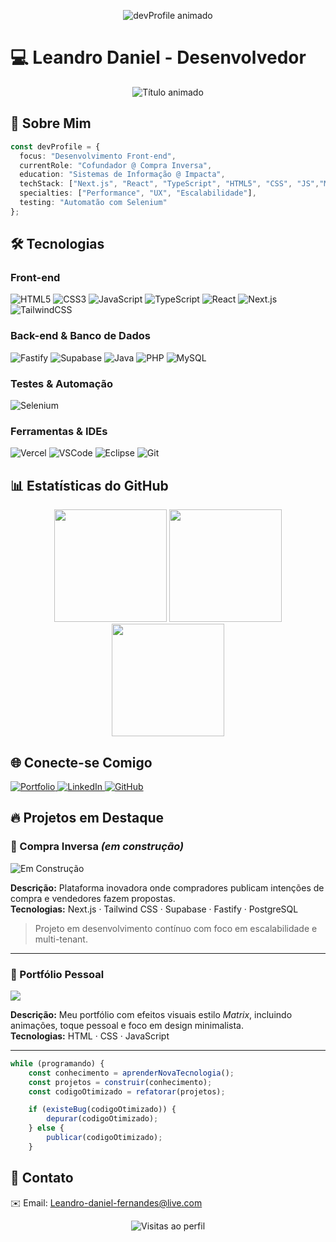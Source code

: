 <p align="center">
  <img src="https://raw.githubusercontent.com/L3Nan/L3Nan/main/devProfile_animation.gif" alt="devProfile animado" />
</p>

# 💻 Leandro Daniel - Desenvolvedor

<div align="center">
  <img src="https://readme-typing-svg.demolab.com?font=Fira+Code&pause=1000&color=00FF41&width=435&lines=Lenan;Desenvolvedor+Front-end;Next.js+%7C+React+%7C+TypeScript;HTML5+%7C+CSS+%7C+MySQL;Selenium+Automation;" alt="Título animado" />
</div>

## 🚀 Sobre Mim

```typescript
const devProfile = {
  focus: "Desenvolvimento Front-end",
  currentRole: "Cofundador @ Compra Inversa",
  education: "Sistemas de Informação @ Impacta",
  techStack: ["Next.js", "React", "TypeScript", "HTML5", "CSS", "JS","MySQL",],
  specialties: ["Performance", "UX", "Escalabilidade"],
  testing: "Automatão com Selenium"
};
```

## 🛠 Tecnologias

### Front-end
<div>
  <img src="https://img.shields.io/badge/HTML5-E34F26?style=for-the-badge&logo=html5&logoColor=white" alt="HTML5">
  <img src="https://img.shields.io/badge/CSS3-1572B6?style=for-the-badge&logo=css3&logoColor=white" alt="CSS3">
  <img src="https://img.shields.io/badge/JavaScript-F7DF1E?style=for-the-badge&logo=javascript&logoColor=black" alt="JavaScript">
  <img src="https://img.shields.io/badge/TypeScript-007ACC?style=for-the-badge&logo=typescript&logoColor=white" alt="TypeScript">
  <img src="https://img.shields.io/badge/React-61DAFB?style=for-the-badge&logo=react&logoColor=black" alt="React">
  <img src="https://img.shields.io/badge/Next.js-000000?style=for-the-badge&logo=next.js&logoColor=white" alt="Next.js">
  <img src="https://img.shields.io/badge/Tailwind_CSS-38B2AC?style=for-the-badge&logo=tailwind-css&logoColor=white" alt="TailwindCSS">
</div>

### Back-end & Banco de Dados
<div>
  <img src="https://img.shields.io/badge/Fastify-000000?style=for-the-badge&logo=fastify&logoColor=white" alt="Fastify">
  <img src="https://img.shields.io/badge/Supabase-3ECF8E?style=for-the-badge&logo=supabase&logoColor=white" alt="Supabase">
  <img src="https://img.shields.io/badge/Java-ED8B00?style=for-the-badge&logo=openjdk&logoColor=white" alt="Java">
  <img src="https://img.shields.io/badge/PHP-777BB4?style=for-the-badge&logo=php&logoColor=white" alt="PHP">
  <img src="https://img.shields.io/badge/MySQL-4479A1?style=for-the-badge&logo=mysql&logoColor=white" alt="MySQL">
</div>

### Testes & Automação
<div>
  <img src="https://img.shields.io/badge/Selenium-43B02A?style=for-the-badge&logo=selenium&logoColor=white" alt="Selenium">
</div>

### Ferramentas & IDEs
<div>
  <img src="https://img.shields.io/badge/Vercel-000000?style=for-the-badge&logo=vercel&logoColor=white" alt="Vercel">
  <img src="https://img.shields.io/badge/Visual_Studio_Code-007ACC?style=for-the-badge&logo=visual-studio-code&logoColor=white" alt="VSCode">
  <img src="https://img.shields.io/badge/Eclipse-2C2255?style=for-the-badge&logo=eclipse&logoColor=white" alt="Eclipse">
  <img src="https://img.shields.io/badge/Git-F05032?style=for-the-badge&logo=git&logoColor=white" alt="Git">
</div>

## 📊 Estatísticas do GitHub
<div align="center">
  <img height="180em" src="https://github-readme-stats.vercel.app/api?username=L3Nan&show_icons=true&theme=dark&include_all_commits=true&count_private=true&border_color=00FF41&bg_color=0D1117&title_color=00FF41&text_color=FFFFFF"/>
  <img height="180em" src="https://github-readme-stats.vercel.app/api/top-langs/?username=L3Nan&layout=compact&langs_count=7&theme=dark&border_color=00FF41&bg_color=0D1117&title_color=00FF41&text_color=FFFFFF"/>
  <img height="180em" src="https://github-readme-streak-stats.herokuapp.com/?user=L3Nan&theme=dark&background=0D1117&border=00FF41&stroke=00FF41&dates=FFFFFF"/>
</div>

## 🌐 Conecte-se Comigo
<div>
  <a href="https://l3nan.github.io/" target="_blank">
    <img src="https://img.shields.io/badge/Portfólio-000000?style=for-the-badge&logo=github&logoColor=white" alt="Portfolio">
  </a>
  <a href="https://linkedin.com/in/sndanndev" target="_blank">
    <img src="https://img.shields.io/badge/LinkedIn-0077B5?style=for-the-badge&logo=linkedin&logoColor=white" alt="LinkedIn">
  </a>
  <a href="https://github.com/L3Nan" target="_blank">
    <img src="https://img.shields.io/badge/GitHub-181717?style=for-the-badge&logo=github&logoColor=white" alt="GitHub">
  </a>
</div>

## 🔥 Projetos em Destaque

### 🏧 Compra Inversa *(em construção)*
![Em Construção](https://img.shields.io/badge/Status-Em%20Constru%C3%A7%C3%A3o-yellow?style=for-the-badge&logo=buildkite&logoColor=black)

**Descrição:** Plataforma inovadora onde compradores publicam intenções de compra e vendedores fazem propostas.  
**Tecnologias:** Next.js · Tailwind CSS · Supabase · Fastify · PostgreSQL  
> Projeto em desenvolvimento contínuo com foco em escalabilidade e multi-tenant.
---

### 🎥 Portfólio Pessoal

<a href="https://l3nan.github.io/" target="_blank">
  <img src="https://img.shields.io/badge/Acessar%20Portf%C3%B3lio-MATRIX%20EFFECT-00ff00?style=for-the-badge&logo=github&logoColor=black" />
</a>

**Descrição:** Meu portfólio com efeitos visuais estilo *Matrix*, incluindo animações, toque pessoal e foco em design minimalista.  
**Tecnologias:** HTML · CSS · JavaScript

---
```javascript
while (programando) {
    const conhecimento = aprenderNovaTecnologia();
    const projetos = construir(conhecimento);
    const codigoOtimizado = refatorar(projetos);

    if (existeBug(codigoOtimizado)) {
        depurar(codigoOtimizado);
    } else {
        publicar(codigoOtimizado);
    }
```

## 📩 Contato
✉️ Email: Leandro-daniel-fernandes@live.com

<div align="center">
  <img src="https://komarev.com/ghpvc/?username=L3Nan&label=Profile%20views&color=00FF41&style=flat" alt="Visitas ao perfil" />
</div>
